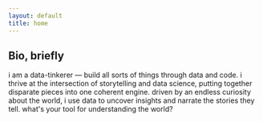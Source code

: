 ```yaml
---
layout: default
title: home
---
```


## Bio, briefly


i am a data-tinkerer — build all sorts of things through data and code. i thrive at the intersection of storytelling and data science, putting together disparate pieces into one coherent engine. driven by an endless curiosity about the world, i use data to uncover insights and narrate the stories they tell. what's your tool for understanding the world?
